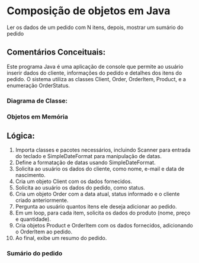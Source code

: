# Composição de objetos em Java 
Ler os dados de um pedido com N itens, depois, mostrar um sumário do pedido

## Comentários Conceituais:
Este programa Java é uma aplicação de console que permite ao usuário inserir dados do cliente, informações do pedido e detalhes dos itens do pedido.
O sistema utiliza as classes Client, Order, OrderItem, Product, e a enumeração OrderStatus.

### Diagrama de Classe:

### Objetos em Memória 


## Lógica:
1. Importa classes e pacotes necessários, incluindo Scanner para entrada do teclado e SimpleDateFormat para manipulação de datas.
2. Define a formatação de datas usando SimpleDateFormat.
3. Solicita ao usuário os dados do cliente, como nome, e-mail e data de nascimento.
4. Cria um objeto Client com os dados fornecidos.
5. Solicita ao usuário os dados do pedido, como status.
6. Cria um objeto Order com a data atual, status informado e o cliente criado anteriormente.
7. Pergunta ao usuário quantos itens ele deseja adicionar ao pedido.
8. Em um loop, para cada item, solicita os dados do produto (nome, preço e quantidade).
9. Cria objetos Product e OrderItem com os dados fornecidos, adicionando o OrderItem ao pedido.
10. Ao final, exibe um resumo do pedido.

### Sumário do pedido
